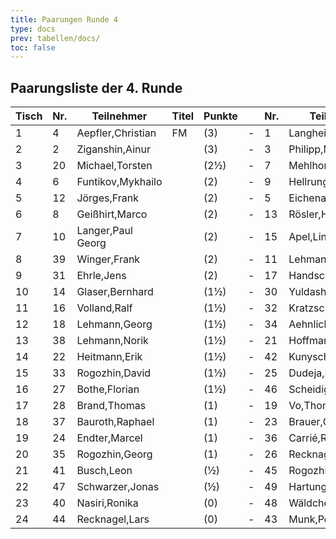 ```yaml
---
title: Paarungen Runde 4
type: docs
prev: tabellen/docs/
toc: false
---
```

##   Paarungsliste der 4. Runde

| Tisch | Nr. | Teilnehmer            | Titel | Punkte |   | Nr. | Teilnehmer           | Titel | Punkte | Ergebnis |
|-------|-----|-----------------------|-------|--------|---|-----|----------------------|-------|--------|----------|
| 1     | 4   | Aepfler,Christian      | FM    | (3)    | - | 1   | Langheinrich,Ferenc    | IM    | (3)    | ½ - ½    |
| 2     | 2   | Ziganshin,Ainur        |       | (3)    | - | 3   | Philipp,Mathias        |       | (3)    | 0 - 1    |
| 3     | 20  | Michael,Torsten        |       | (2½)   | - | 7   | Mehlhorn,Uwe           |       | (2½)   | 0 - 1    |
| 4     | 6   | Funtikov,Mykhailo      |       | (2)    | - | 9   | Hellrung,Bernhard      |       | (2½)   | 0 - 1    |
| 5     | 12  | Jörges,Frank           |       | (2)    | - | 5   | Eichenauer,Pascal      |       | (2)    | 0 - 1    |
| 6     | 8   | Geißhirt,Marco         |       | (2)    | - | 13  | Rösler,Hannah Clara    |       | (2)    | 1 - 0    |
| 7     | 10  | Langer,Paul Georg      |       | (2)    | - | 15  | Apel,Linus             |       | (2)    | 1 - 0    |
| 8     | 39  | Winger,Frank           |       | (2)    | - | 11  | Lehmann,Peter          |       | (2)    | 0 - 1    |
| 9     | 31  | Ehrle,Jens             |       | (2)    | - | 17  | Handschuh,Franz        |       | (1½)   | 0 - 1    |
| 10    | 14  | Glaser,Bernhard        |       | (1½)   | - | 30  | Yuldashev,Sherbek      |       | (1½)   | ½ - ½    |
| 11    | 16  | Volland,Ralf           |       | (1½)   | - | 32  | Kratzsch,Luis Anton    |       | (1½)   | ½ - ½    |
| 12    | 18  | Lehmann,Georg          |       | (1½)   | - | 34  | Aehnlich,Dirk          |       | (1½)   | 1 - 0    |
| 13    | 38  | Lehmann,Norik          |       | (1½)   | - | 21  | Hoffmann,Karsten       |       | (1½)   | 0 - 1    |
| 14    | 22  | Heitmann,Erik          |       | (1½)   | - | 42  | Kunysch, Paul          |       | (1½)   | 1 - 0    |
| 15    | 33  | Rogozhin,David         |       | (1½)   | - | 25  | Dudeja,Iresh           |       | (1½)   | 0 - 1    |
| 16    | 27  | Bothe,Florian          |       | (1½)   | - | 46  | Scheidig, Thorben      |       | (1½)   | 1 - 0    |
| 17    | 28  | Brand,Thomas           |       | (1)    | - | 19  | Vo,Thomi               |       | (1)    | ½ - ½    |
| 18    | 37  | Bauroth,Raphael        |       | (1)    | - | 23  | Brauer,Celiene         |       | (1)    | 1 - 0    |
| 19    | 24  | Endter,Marcel          |       | (1)    | - | 36  | Carrié,René            |       | (1)    | 0 - 1    |
| 20    | 35  | Rogozhin,Georg         |       | (1)    | - | 26  | Recknagel,Armin        |       | (1)    | 0 - 1    |
| 21    | 41  | Busch,Leon             |       | (½)    | - | 45  | Rogozhin,Vladislav     |       | (½)    | 1 - 0    |
| 22    | 47  | Schwarzer,Jonas        |       | (½)    | - | 49  | Hartung,Markus         |       | (0)    | 0 - 1    |
| 23    | 40  | Nasiri,Ronika          |       | (0)    | - | 48  | Wäldchen,Anna          |       | (0)    | 0 - 1    |
| 24    | 44  | Recknagel,Lars         |       | (0)    | - | 43  | Munk,Peter             |       | (0)    | 1 - 0    |
